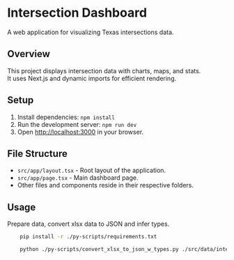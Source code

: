 # Intersection Dashboard

A web application for visualizing Texas intersections data.

## Overview

This project displays intersection data with charts, maps, and stats.  
It uses Next.js and dynamic imports for efficient rendering.

## Setup

1. Install dependencies: `npm install`
2. Run the development server: `npm run dev`
3. Open [http://localhost:3000](http://localhost:3000) in your browser.

## File Structure

- `src/app/layout.tsx` - Root layout of the application.
- `src/app/page.tsx` - Main dashboard page.
- Other files and components reside in their respective folders.

## Usage

Prepare data, convert xlsx data to JSON and infer types.

```bash
    pip install -r ./py-scripts/requirements.txt

    python ./py-scripts/convert_xlsx_to_json_w_types.py ./src/data/intersection_data.xlsx
```
